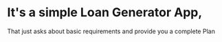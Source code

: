 # It's a simple Loan Generator App, 
That just asks about basic requirements and provide you a complete Plan
